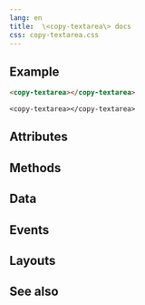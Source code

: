```yaml
---
lang: en
title:  \<copy-textarea\> docs
css: copy-textarea.css
---
```


<main>


## Example


```html
<copy-textarea></copy-textarea>
```

```{=html}
<copy-textarea></copy-textarea>
```





## Attributes



## Methods



## Data



## Events



## Layouts



## See also

</main>


<script type="module">
import {CopyTextarea} from './CopyTextarea.js'

window.copyTextarea = document.querySelector('copy-textarea')
</script>

